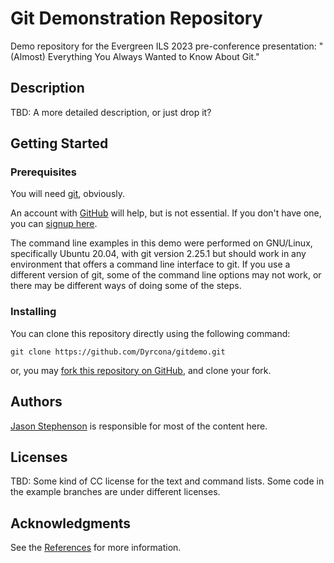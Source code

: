 # Git Demonstration Repository

Demo repository for the Evergreen ILS 2023 pre-conference
presentation: "(Almost) Everything You Always Wanted to Know About
Git."

## Description

TBD: A more detailed description, or just drop it?

## Getting Started

### Prerequisites

You will need [git](https://git-scm.com/), obviously.

An account with [GitHub](https://github.com/) will help, but is not
essential.  If you don't have one, you can [signup
here](https://github.com/signup?ref_cta=Sign+up&ref_page=%2F&source=header-home).

The command line examples in this demo were performed on GNU/Linux,
specifically Ubuntu 20.04, with git version 2.25.1 but should work in
any environment that offers a command line interface to git.  If you
use a different version of git, some of the command line options may
not work, or there may be different ways of doing some of the steps.

### Installing

You can clone this repository directly using the following command:

    git clone https://github.com/Dyrcona/gitdemo.git

or, you may [fork this repository on GitHub](https://docs.github.com/en/get-started/quickstart/fork-a-repo),
and clone your fork.

## Authors

[Jason Stephenson](https://www.sigio.com/) is responsible for most of
the content here.

## Licenses

TBD: Some kind of CC license for the text and command lists.  Some
code in the example branches are under different licenses.

## Acknowledgments

See the [References](References.md) for more information.


